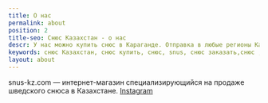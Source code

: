 ```yaml
---
title: О нас
permalink: about
position: 2
title-seo: Снюс Казахстан - о нас
descr: У нас можно купить снюс в Караганде. Отправка в любые регионы Казахстана
keywords: снюс Казахстан, снюс купить, снюс, snus, снюс заказать,снюс ,snus,
layout: about
---
```


snus-kz.com — интернет-магазин специализирующийся на продаже шведского снюса в Казахстане.
[Instagram](https://www.instagram.com/snus.kz/)